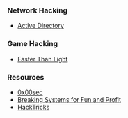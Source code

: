 
<div hidden>
/* work in progress */
### Walkthroughs
- 
</div>

### Network Hacking
- [Active Directory](/active-directory)

### Game Hacking 
- [Faster Than Light](/ftl)

### Resources
- [0x00sec](https://0x00sec.org/)
- [Breaking Systems for Fun and Profit](https://breakingsystemsforfunandprofit.com)
- [HackTricks](https://book.hacktricks.xyz/)

